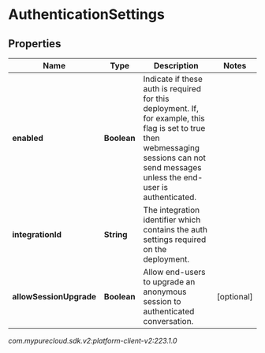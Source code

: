 # AuthenticationSettings


## Properties

| Name | Type | Description | Notes |
| ------------ | ------------- | ------------- | ------------- |
| **enabled** | **Boolean** | Indicate if these auth is required for this deployment. If, for example, this flag is set to true then webmessaging sessions can not send messages unless the end-user is authenticated. |  |
| **integrationId** | **String** | The integration identifier which contains the auth settings required on the deployment. |  |
| **allowSessionUpgrade** | **Boolean** | Allow end-users to upgrade an anonymous session to authenticated conversation. |  [optional] |




_com.mypurecloud.sdk.v2:platform-client-v2:223.1.0_
